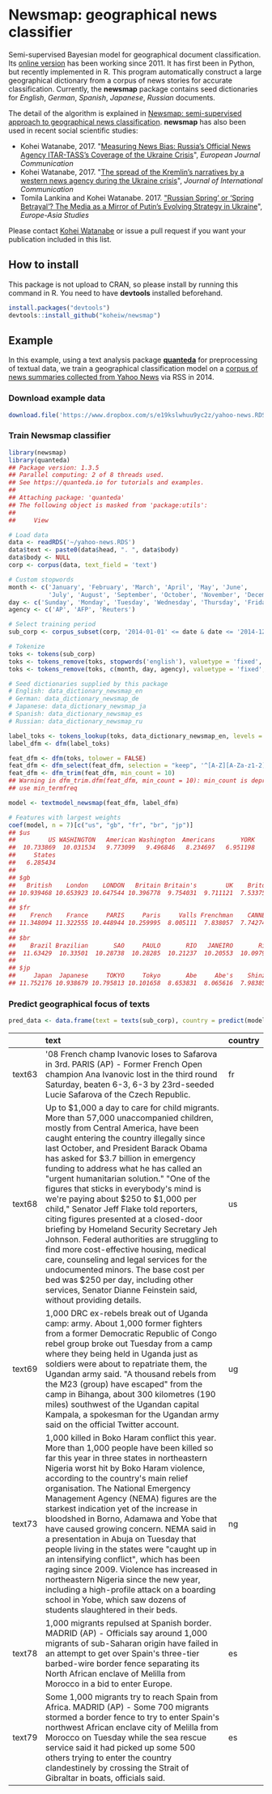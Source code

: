 
Newsmap: geographical news classifier
=====================================

Semi-supervised Bayesian model for geographical document classification. Its [online version](http://newsmap.koheiw.net) has been working since 2011. It has first been in Python, but recently implemented in R. This program automatically construct a large geographical dictionary from a corpus of news stories for accurate classification. Currently, the **newsmap** package contains seed dictionaries for *English*, *German*, *Spanish*, *Japanese*, *Russian* documents.

The detail of the algorithm is explained in [Newsmap: semi-supervised approach to geographical news classification](http://www.tandfonline.com/eprint/dDeyUTBrhxBSSkHPn5uB/full). **newsmap** has also been used in recent social scientific studies:

-   Kohei Watanabe, 2017. "[Measuring News Bias: Russia’s Official News Agency ITAR-TASS’s Coverage of the Ukraine Crisis](http://journals.sagepub.com/eprint/TBc9miIc89njZvY3gyAt/full)", *European Journal Communication*
-   Kohei Watanabe, 2017. "[The spread of the Kremlin’s narratives by a western news agency during the Ukraine crisis](http://www.tandfonline.com/eprint/h2IHsz2YKce6uJeeCmcd/full)", *Journal of International Communication*
-   Tomila Lankina and Kohei Watanabe. 2017. ["Russian Spring’ or ‘Spring Betrayal’? The Media as a Mirror of Putin’s Evolving Strategy in Ukraine](http://www.tandfonline.com/eprint/tWik7KDfsZv8C2KeNkI5/full)", *Europe-Asia Studies*

Please contact [Kohei Watanabe](https://github.com/koheiw) or issue a pull request if you want your publication included in this list.

How to install
--------------

This package is not upload to CRAN, so please install by running this command in R. You need to have **devtools** installed beforehand.

``` r
install.packages("devtools")
devtools::install_github("koheiw/newsmap")
```

Example
-------

In this example, using a text analysis package [**quanteda**](https://quanteda.io) for preprocessing of textual data, we train a geographical classification model on a [corpus of news summaries collected from Yahoo News](https://www.dropbox.com/s/e19kslwhuu9yc2z/yahoo-news.RDS?dl=1) via RSS in 2014.

### Download example data

``` r
download.file('https://www.dropbox.com/s/e19kslwhuu9yc2z/yahoo-news.RDS?dl=1', '~/yahoo-news.RDS')
```

### Train Newsmap classifier

``` r
library(newsmap)
library(quanteda)
## Package version: 1.3.5
## Parallel computing: 2 of 8 threads used.
## See https://quanteda.io for tutorials and examples.
## 
## Attaching package: 'quanteda'
## The following object is masked from 'package:utils':
## 
##     View

# Load data
data <- readRDS('~/yahoo-news.RDS')
data$text <- paste0(data$head, ". ", data$body)
data$body <- NULL
corp <- corpus(data, text_field = 'text')

# Custom stopwords
month <- c('January', 'February', 'March', 'April', 'May', 'June',
           'July', 'August', 'September', 'October', 'November', 'December')
day <- c('Sunday', 'Monday', 'Tuesday', 'Wednesday', 'Thursday', 'Friday', 'Saturday')
agency <- c('AP', 'AFP', 'Reuters')

# Select training period
sub_corp <- corpus_subset(corp, '2014-01-01' <= date & date <= '2014-12-31')

# Tokenize
toks <- tokens(sub_corp)
toks <- tokens_remove(toks, stopwords('english'), valuetype = 'fixed', padding = TRUE)
toks <- tokens_remove(toks, c(month, day, agency), valuetype = 'fixed', padding = TRUE)

# Seed dictionaries supplied by this package
# English: data_dictionary_newsmap_en
# German: data_dictionary_newsmap_de
# Japanese: data_dictionary_newsmap_ja
# Spanish: data_dictionary_newsmap_es
# Russian: data_dictionary_newsmap_ru

label_toks <- tokens_lookup(toks, data_dictionary_newsmap_en, levels = 3) # level 3 is countries
label_dfm <- dfm(label_toks)

feat_dfm <- dfm(toks, tolower = FALSE)
feat_dfm <- dfm_select(feat_dfm, selection = "keep", '^[A-Z][A-Za-z1-2]+', valuetype = 'regex', case_insensitive = FALSE) # include only proper nouns to model
feat_dfm <- dfm_trim(feat_dfm, min_count = 10)
## Warning in dfm_trim.dfm(feat_dfm, min_count = 10): min_count is deprecated,
## use min_termfreq

model <- textmodel_newsmap(feat_dfm, label_dfm)

# Features with largest weights
coef(model, n = 7)[c("us", "gb", "fr", "br", "jp")]
## $us
##         US WASHINGTON   American Washington  Americans       YORK 
##  10.733869  10.031534   9.773099   9.496846   8.234697   6.951198 
##     States 
##   6.285434 
## 
## $gb
##   British    London    LONDON   Britain Britain's        UK    Briton 
## 10.939468 10.653923 10.647544 10.396778  9.754031  9.711121  7.533754 
## 
## $fr
##    French    France     PARIS     Paris     Valls Frenchman    CANNES 
## 11.348094 11.322555 10.448944 10.259995  8.005111  7.838057  7.742747 
## 
## $br
##    Brazil Brazilian       SAO     PAULO       RIO   JANEIRO       Rio 
##  11.63429  10.33501  10.28738  10.28285  10.21237  10.20553  10.09799 
## 
## $jp
##     Japan  Japanese     TOKYO     Tokyo       Abe     Abe's    Shinzo 
## 11.752176 10.938679 10.795813 10.101658  8.653831  8.065616  7.983856
```

### Predict geographical focus of texts

``` r
pred_data <- data.frame(text = texts(sub_corp), country = predict(model))
```

|        | text                                                                                                                                                                                                                                                                                                                                                                                                                                                                                                                                                                                                                                                                                                                                                                                                                                                     | country |
|--------|:---------------------------------------------------------------------------------------------------------------------------------------------------------------------------------------------------------------------------------------------------------------------------------------------------------------------------------------------------------------------------------------------------------------------------------------------------------------------------------------------------------------------------------------------------------------------------------------------------------------------------------------------------------------------------------------------------------------------------------------------------------------------------------------------------------------------------------------------------------|:--------|
| text63 | '08 French champ Ivanovic loses to Safarova in 3rd. PARIS (AP) - Former French Open champion Ana Ivanovic lost in the third round Saturday, beaten 6-3, 6-3 by 23rd-seeded Lucie Safarova of the Czech Republic.                                                                                                                                                                                                                                                                                                                                                                                                                                                                                                                                                                                                                                         | fr      |
| text68 | Up to $1,000 a day to care for child migrants. More than 57,000 unaccompanied children, mostly from Central America, have been caught entering the country illegally since last October, and President Barack Obama has asked for $3.7 billion in emergency funding to address what he has called an "urgent humanitarian solution." "One of the figures that sticks in everybody's mind is we're paying about $250 to $1,000 per child," Senator Jeff Flake told reporters, citing figures presented at a closed-door briefing by Homeland Security Secretary Jeh Johnson. Federal authorities are struggling to find more cost-effective housing, medical care, counseling and legal services for the undocumented minors. The base cost per bed was $250 per day, including other services, Senator Dianne Feinstein said, without providing details. | us      |
| text69 | 1,000 DRC ex-rebels break out of Uganda camp: army. About 1,000 former fighters from a former Democratic Republic of Congo rebel group broke out Tuesday from a camp where they being held in Uganda just as soldiers were about to repatriate them, the Ugandan army said. "A thousand rebels from the M23 (group) have escaped" from the camp in Bihanga, about 300 kilometres (190 miles) southwest of the Ugandan capital Kampala, a spokesman for the Ugandan army said on the official Twitter account.                                                                                                                                                                                                                                                                                                                                            | ug      |
| text73 | 1,000 killed in Boko Haram conflict this year. More than 1,000 people have been killed so far this year in three states in northeastern Nigeria worst hit by Boko Haram violence, according to the country's main relief organisation. The National Emergency Management Agency (NEMA) figures are the starkest indication yet of the increase in bloodshed in Borno, Adamawa and Yobe that have caused growing concern. NEMA said in a presentation in Abuja on Tuesday that people living in the states were "caught up in an intensifying conflict", which has been raging since 2009. Violence has increased in northeastern Nigeria since the new year, including a high-profile attack on a boarding school in Yobe, which saw dozens of students slaughtered in their beds.                                                                       | ng      |
| text78 | 1,000 migrants repulsed at Spanish border. MADRID (AP) - Officials say around 1,000 migrants of sub-Saharan origin have failed in an attempt to get over Spain's three-tier barbed-wire border fence separating its North African enclave of Melilla from Morocco in a bid to enter Europe.                                                                                                                                                                                                                                                                                                                                                                                                                                                                                                                                                              | es      |
| text79 | Some 1,000 migrants try to reach Spain from Africa. MADRID (AP) - Some 700 migrants stormed a border fence to try to enter Spain's northwest African enclave city of Melilla from Morocco on Tuesday while the sea rescue service said it had picked up some 500 others trying to enter the country clandestinely by crossing the Strait of Gibraltar in boats, officials said.                                                                                                                                                                                                                                                                                                                                                                                                                                                                          | es      |
